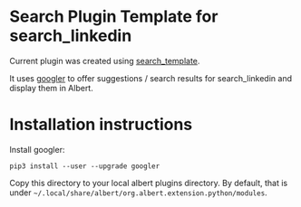 # Search Plugin Template for search_linkedin

Current plugin was created using
[search_template](https://github.com/bergercookie/awesome-albert-plugins/tree/master/plugins/search_template/%7B%7B%20cookiecutter.plugin_name%20%7D%7D).

It uses [googler](https://github.com/jarun/googler) to offer suggestions /
search results for search_linkedin and display them in Albert.

# Installation instructions

Install googler:

`pip3 install --user --upgrade googler`

Copy this directory to your local albert plugins directory. By default, that is
under `~/.local/share/albert/org.albert.extension.python/modules`.

